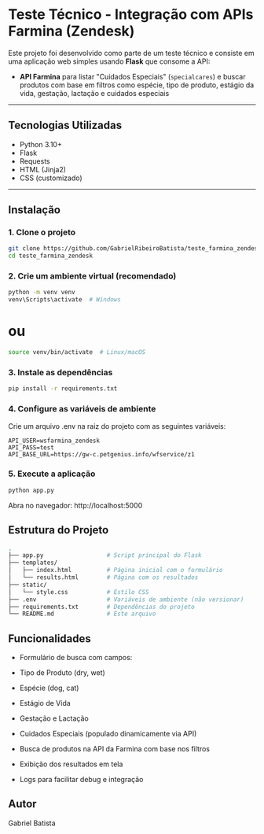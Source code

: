 # Teste Técnico - Integração com APIs Farmina (Zendesk)

Este projeto foi desenvolvido como parte de um teste técnico e consiste em uma aplicação web simples usando **Flask** que consome a API:

- **API Farmina**  para listar "Cuidados Especiais" (`specialcares`) e buscar produtos com base em filtros como espécie, tipo de produto, estágio da vida, gestação, lactação e cuidados especiais

---

## Tecnologias Utilizadas

- Python 3.10+
- Flask
- Requests
- HTML (Jinja2)
- CSS (customizado)

---

## Instalação

### 1. Clone o projeto

```bash
git clone https://github.com/GabrielRibeiroBatista/teste_farmina_zendesk.git
cd teste_farmina_zendesk
```

### 2. Crie um ambiente virtual (recomendado)
```bash
python -m venv venv
venv\Scripts\activate  # Windows
```
# ou
```bash
source venv/bin/activate  # Linux/macOS
```

### 3. Instale as dependências
```bash
pip install -r requirements.txt
```

### 4. Configure as variáveis de ambiente
Crie um arquivo .env na raiz do projeto com as seguintes variáveis:
```env
API_USER=wsfarmina_zendesk
API_PASS=test
API_BASE_URL=https://gw-c.petgenius.info/wfservice/z1
```

### 5. Execute a aplicação
```bash
python app.py
```

Abra no navegador: http://localhost:5000

## Estrutura do Projeto
```bash
.
├── app.py                  # Script principal do Flask
├── templates/
│   ├── index.html          # Página inicial com o formulário
│   └── results.html        # Página com os resultados
├── static/
│   └── style.css           # Estilo CSS
├── .env                    # Variáveis de ambiente (não versionar)
├── requirements.txt        # Dependências do projeto
└── README.md               # Este arquivo
```

## Funcionalidades
- Formulário de busca com campos:

 - Tipo de Produto (dry, wet)

 - Espécie (dog, cat)

 - Estágio de Vida

 - Gestação e Lactação

 - Cuidados Especiais (populado dinamicamente via API)

- Busca de produtos na API da Farmina com base nos filtros

- Exibição dos resultados em tela

- Logs para facilitar debug e integração

## Autor
Gabriel Batista